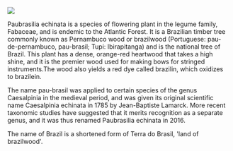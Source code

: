 <a href="https://juncture-digital.org"><img src="https://juncture-digital.org/images/ve-button.png"></a>

Paubrasilia echinata is a species of flowering plant in the legume family, Fabaceae, and is endemic to the Atlantic Forest. It is a Brazilian timber tree commonly known as Pernambuco wood or brazilwood (Portuguese: pau-de-pernambuco, pau-brasil; Tupi: Ibirapitanga) and is the national tree of Brazil. This plant has a dense, orange-red heartwood that takes a high shine, and it is the premier wood used for making bows for stringed instruments.The wood also yields a red dye called brazilin, which oxidizes to brazilein.

The name pau-brasil was applied to certain species of the genus Caesalpinia in the medieval period, and was given its original scientific name Caesalpinia echinata in 1785 by Jean-Baptiste Lamarck. More recent taxonomic studies have suggested that it merits recognition as a separate genus, and it was thus renamed Paubrasilia echinata in 2016.

The name of Brazil is a shortened form of Terra do Brasil, 'land of brazilwood'.
